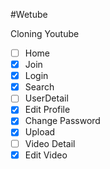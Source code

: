 #Wetube

Cloning Youtube

- [ ] Home
- [x] Join
- [x] Login
- [x] Search
- [ ] UserDetail
- [x] Edit Profile
- [x] Change Password
- [x] Upload
- [ ] Video Detail
- [x] Edit Video